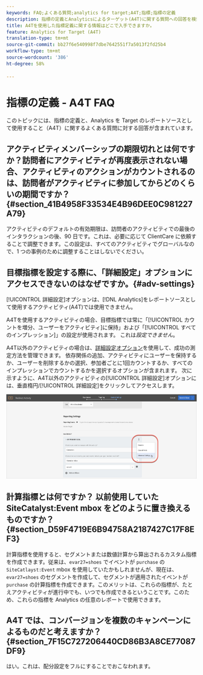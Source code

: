 ```yaml
---
keywords: FAQ;よくある質問;analytics for target;A4T;指標;指標の定義
description: 指標の定義とAnalyticsによるターゲット(A4T)に関する質問への回答を検索します。 A4Tを使用すると、Adobe TargetアクティビティでAnalyticsレポートを使用できます。
title: A4Tを使用した指標定義に関する情報はどこで入手できますか。
feature: Analytics for Target (A4T)
translation-type: tm+mt
source-git-commit: bb27f6e540998f7dbe7642551f7a5013f2fd25b4
workflow-type: tm+mt
source-wordcount: '386'
ht-degree: 58%

---
```



# 指標の定義 - A4T FAQ

このトピックには、指標の定義と、Analytics を Target のレポートソースとして使用すること（A4T）に関するよくある質問に対する回答が含まれています。

## アクティビティメンバーシップの期限切れとは何ですか？訪問者にアクティビティが再度表示されない場合、アクティビティのアクションがカウントされるのは、訪問者がアクティビティに参加してからどのくらいの期間ですか？ {#section_41B4958F33534E4B96DEE0C981227A79}

アクティビティのデフォルトの有効期限は、訪問者のアクティビティでの最後のインタラクションの後、90 日です。これは、必要に応じて ClientCare に依頼することで調整できます。この設定は、すべてのアクティビティでグローバルなので、1 つの事例のために調整することはしないでください。

## 目標指標を設定する際に、「詳細設定」オプションにアクセスできないのはなぜですか。{#adv-settings}

[!UICONTROL 詳細設定]オプションは、[!DNL Analytics]をレポートソースとして使用するアクティビティ(A4T)では使用できません。

A4Tを使用するアクティビティの場合、目標指標では常に「[!UICONTROL カウントを増分、ユーザーをアクティビティ]に保持」および「[!UICONTROL すべてのインプレッション]」の設定が使用されます。 これは&#x200B;*設定できません*。

A4T以外のアクティビティの場合は、[詳細設定オプション](/help/c-activities/r-success-metrics/success-metrics.md#section_7CE95A2FA8F5438E936C365A6D43BC5B)を使用して、成功の測定方法を管理できます。 依存関係の追加、アクティビティにユーザーを保持するか、ユーザーを削除するかの選択、参加者ごとに1回カウントするか、すべてのインプレッションでカウントするかを選択するオプションが含まれます。 次に示すように、A4T以外のアクティビティの[!UICONTROL 詳細設定]オプションには、垂直楕円/[!UICONTROL 詳細設定]をクリックしてアクセスします。

![詳細設定](/help/c-activities/r-success-metrics/assets/advanced-settings.png)

## 計算指標とは何ですか？ 以前使用していた SiteCatalyst:Event mbox をどのように置き換えるものですか？{#section_D59F4719E6B94758A2187427C17F8EF3}

計算指標を使用すると、セグメントまたは数値計算から算出されるカスタム指標を作成できます。従来は、`evar27=shoes` でイベントが `purchase` の `SiteCatlayst:Event` mbox を使用していたかもしれませんが、現在は、`evar27=shoes` のセグメントを作成して、セグメントが適用されたイベントが `purchase` の計算指標を作成できます。このメリットは、これらの指標が、たとえアクティビティが進行中でも、いつでも作成できるということです。このため、これらの指標を Analytics の任意のレポートで使用できます。

## A4T では、コンバージョンを複数のキャンペーンによるものだと考えますか？  {#section_7F15C727206440CD86B3A8CE77087DF9}

はい。これは、配分設定をフルにすることでおこなわれます。

